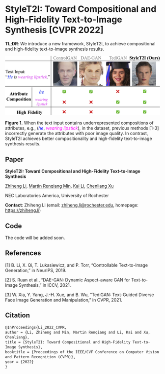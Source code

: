 # StyleT2I: Toward Compositional and High-Fidelity Text-to-Image Synthesis [CVPR 2022]

**TL;DR**: We introduce a new framework, StyleT2I, to achieve compositional and high-fidelity text-to-image synthesis results.

<!-- <img src="images/teaser.jpg" alt="teaser" style="zoom:100%;" /> -->

![abdf](images/teaser.jpg)

**Figure 1.** When the text input contains underrepresented compositions of attributes, e.g., (<span style="color:blue">*he*</span>, <span style="color:magenta">*wearing lipstick*</span>), in the dataset, previous methods [1-3] incorrectly generate the attributes with poor image quality. In contrast, StyleT2I achieves better compositionality and high-fidelity text-to-image synthesis results.

## Paper

**StyleT2I: Toward Compositional and High-Fidelity Text-to-Image Synthesis**

[Zhiheng Li](https://zhiheng.li/), [Martin Renqiang Min](https://www.cs.toronto.edu/~cuty/), [Kai Li](http://kailigo.github.io/), [Chenliang Xu](https://www.cs.rochester.edu/~cxu22/)

NEC Laboratories America, University of Rochester

**Contact**: Zhiheng Li (email: zhiheng.li@rochester.edu, homepage: https://zhiheng.li)

## Code
The code will be added soon.


## References

[1] B. Li, X. Qi, T. Lukasiewicz, and P. Torr, “Controllable Text-to-Image Generation,” in NeurIPS, 2019.

[2] S. Ruan et al., “DAE-GAN: Dynamic Aspect-aware GAN for Text-to-Image Synthesis,” in ICCV, 2021.

[3] W. Xia, Y. Yang, J.-H. Xue, and B. Wu, “TediGAN: Text-Guided Diverse Face Image Generation and Manipulation,” in CVPR, 2021.



## Citation

```
@InProceedings{Li_2022_CVPR,
author = {Li, Zhiheng and Min, Martin Renqiang and Li, Kai and Xu, Chenliang},
title = {StyleT2I: Toward Compositional and High-Fidelity Text-to-Image Synthesis},
booktitle = {Proceedings of the IEEE/CVF Conference on Computer Vision and Pattern Recognition (CVPR)},
year = {2022}
}
```
